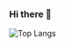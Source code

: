 ### Hi there 👋

![Top Langs](https://github-readme-stats.vercel.app/api/top-langs/?username=HGM007&layout=compact&size_weight=0.5&count_weight=0.5)
